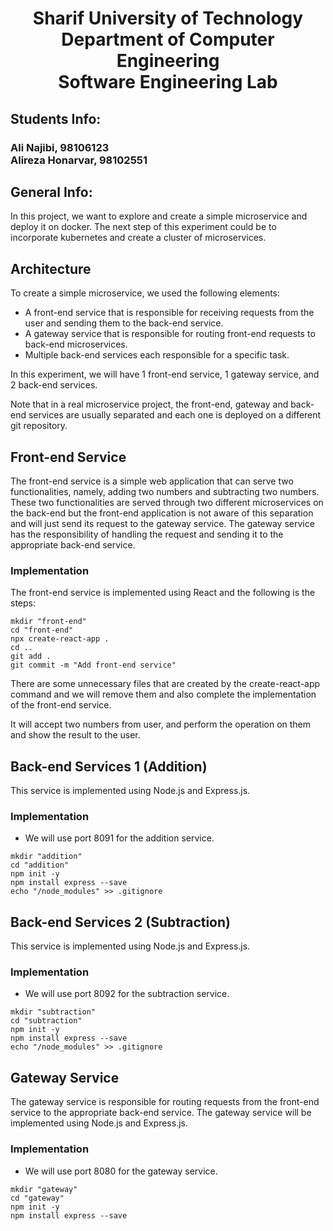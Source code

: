 # <p style="text-align: center;">Sharif University of Technology</br>Department of Computer Engineering</br>Software Engineering Lab</p>

## Students Info:

### Ali Najibi, 98106123 </br>Alireza Honarvar, 98102551

## General Info:
In this project, we want to explore and create a simple microservice and deploy it on docker.
The next step of this experiment could be to incorporate kubernetes and create a cluster of microservices.

## Architecture
To create a simple microservice, we used the following elements:
- A front-end service that is responsible for receiving requests from the user and sending them to the back-end service.
- A gateway service that is responsible for routing front-end requests to back-end microservices.
- Multiple back-end services each responsible for a specific task.

In this experiment, we will have 1 front-end service, 1 gateway service, and 2 back-end services.

Note that in a real microservice project, the front-end, gateway and back-end services are usually separated and each one is deployed on a different git repository.

## Front-end Service
The front-end service is a simple web application that can serve two functionalities, namely, adding two numbers and subtracting two numbers.
These two functionalities are served through two different microservices on the back-end but the front-end application
is not aware of this separation and will just send its request to the gateway service.
The gateway service has the responsibility of handling the request and sending it to the appropriate back-end service.
 
### Implementation
The front-end service is implemented using React and the following is the steps:
```shell
mkdir "front-end"
cd "front-end"
npx create-react-app .
cd ..
git add .
git commit -m "Add front-end service"
```
There are some unnecessary files that are created by the create-react-app command and we will remove them and 
also complete the implementation of the front-end service.

It will accept two numbers from user, and perform the operation on them and show the result to the user.

## Back-end Services 1 (Addition)
This service is implemented using Node.js and Express.js.

### Implementation
- We will use port 8091 for the addition service.
```shell
mkdir "addition"
cd "addition"
npm init -y
npm install express --save
echo "/node_modules" >> .gitignore
```

## Back-end Services 2 (Subtraction)
This service is implemented using Node.js and Express.js.

### Implementation
- We will use port 8092 for the subtraction service.
```shell
mkdir "subtraction"
cd "subtraction"
npm init -y
npm install express --save
echo "/node_modules" >> .gitignore
```



## Gateway Service
The gateway service is responsible for routing requests from the front-end service to the appropriate back-end service.
The gateway service will be implemented using Node.js and Express.js.

### Implementation
- We will use port 8080 for the gateway service.
```shell
mkdir "gateway"
cd "gateway"
npm init -y
npm install express --save

```